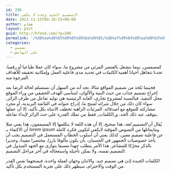 ```yaml
---
id: 296
title: التصميم الجيد وحده لا يكفي
date: 2013-11-15T09:18:55+00:00
author: هشام
layout: post
guid: http://hfend.com/?p=296
permalink: '/%d8%aa%d8%b5%d9%85%d9%8a%d9%85/%d8%a7%d9%84%d8%aa%d8%b5%d9%85%d9%8a%d9%85-%d8%a7%d9%84%d8%ac%d9%8a%d8%af-%d9%88%d8%ad%d8%af%d9%87-%d9%84%d8%a7-%d9%8a%d9%83%d9%81%d9%8a/'
categories:
  - تصميم
  - على الهامش
---
```

كمصممين، بينما ننشغل بالعنصر المرئي من مشروع ما، سواء كان عملا طباعيا أو رقميا، تجدنا نتجاهل أحيانا أهمية _الكلمات_ في تحديد مدى فاعلية العمل وإمكانية تحقيقه للأهداف المرجوة منه.

فحينما نتّخذ من تصميم المواقع مثالا، نجد أنه من السهل أن نستسلم لحالة الرضا بعد إخراج تصميم جذاب من حيث البنية والألوان، لنتناسى الهدف الحقيقي من وراء الموقع محل التنفيذ. فبالنسبة لمشروع تجاري، الغاية الرئيسية هي توليد تفاعل من طرف الزائر، سواء كان ذلك من خلال شرائه لمنتج ما، إدراج عنوانه في القائمة البريدية، أو مجرد مشاركته للموقع مع أصدقائه. المرئيات الزاهية تخطف الانتباه بكل تأكيد، إلا أن عملها يتوقف عند ذلك الحد، و_الكلمات_ فقط من تملك القدرة على حث الزائر لإبداء تفاعله.

<!--more-->

يُقال أن _التصميم لغة_، هذا صحيح، إلا أن هذه اللغة لا يتكلمها إلا المصممون، هذا يعني مثلا أن الاكتفاء بـ _lorem ipsum_ ومايماثلها من النصوص المؤقتة لايكفي لتكوين فكرة كاملة عن فاعلية تصميم معين، كذلك يعني أن أسلوب الخطاب المستعمل في التصميم يجب أن يأخذ خصوصيات الجمهور في الحسبان، بأن يكون مألوفا بارزا، مختصرا مفيدا، وجديرا بالذكر محرّكا للمشاعر. هذا الأمر يتطلب جهدا مسبقا يتوازى مع الجهد المبذول في التصميم نفسه، ولا يمكن تأجيله واستعجاله في آخر مراحل التصميم.

الكلمات الجيدة إذن هي تصميم جيد، والاثنان وجهان لعملة واحدة، فبمنحهما نفس القدر من الوقت والاحترام، سيظهر ذلك على تجربة المستخدم بكل تأكيد.

&nbsp;